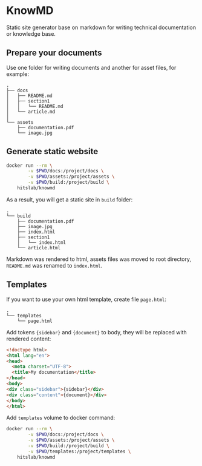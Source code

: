 # KnowMD

Static site generator base on markdown for writing technical documentation or knowledge base.

## Prepare your documents

Use one folder for writing documents and another for asset files, for example:

```
.
├── docs
│   ├── README.md
│   ├── section1
│   │   └── README.md
│   └── article.md
│
└── assets
    ├── documentation.pdf
    └── image.jpg
```

## Generate static website

```sh
docker run --rm \
        -v $PWD/docs:/project/docs \
        -v $PWD/assets:/project/assets \
        -v $PWD/build:/project/build \
    hitslab/knowmd
```

As a result, you will get a static site in `build` folder:

```
.
└── build
    ├── documentation.pdf
    ├── image.jpg
    ├── index.html
    ├── section1
    │   └── index.html
    └── article.html
```

Markdown was rendered to html, assets files was moved to root directory, `README.md` was renamed to `index.html`.

## Templates

If you want to use your own html template, create file `page.html`:

```
.
└── templates
    └── page.html
```

Add tokens `{sidebar}` and `{document}` to body, they will be replaced with rendered content:

```html
<!doctype html>
<html lang="en">
<head>
  <meta charset="UTF-8">
  <title>My documentation</title>
</head>
<body>
<div class="sidebar">{sidebar}</div>
<div class="content">{document}</div>
</body>
</html>
```

Add `templates` volume to docker command:

```sh
docker run --rm \
        -v $PWD/docs:/project/docs \
        -v $PWD/assets:/project/assets \
        -v $PWD/build:/project/build \
        -v $PWD/templates:/project/templates \
    hitslab/knowmd
```
